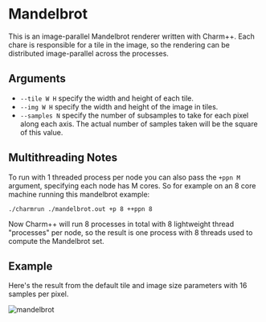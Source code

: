 # Mandelbrot

This is an image-parallel Mandelbrot renderer written with Charm++. Each chare is responsible
for a tile in the image, so the rendering can be distributed image-parallel across the processes.

## Arguments

- `--tile W H` specify the width and height of each tile.
- `--img W H` specify the width and height of the image in tiles.
- `--samples N` specify the number of subsamples to take for each pixel along each axis. The
	actual number of samples taken will be the square of this value.

## Multithreading Notes

To run with 1 threaded process per node you can also pass the `+ppn M` argument, specifying each node has M
cores. So for example on an 8 core machine running this mandelbrot example:

```
./charmrun ./mandelbrot.out +p 8 ++ppn 8
```

Now Charm++ will run 8 processes in total with 8 lightweight thread "processes" per node, so the result
is one process with 8 threads used to compute the Mandelbrot set.

## Example

Here's the result from the default tile and image size parameters with 16 samples per pixel.

![mandelbrot](http://i.imgur.com/Qoz7FBe.png)

